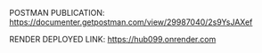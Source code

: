 POSTMAN PUBLICATION:
https://documenter.getpostman.com/view/29987040/2s9YsJAXef

RENDER DEPLOYED LINK:
https://hub099.onrender.com
